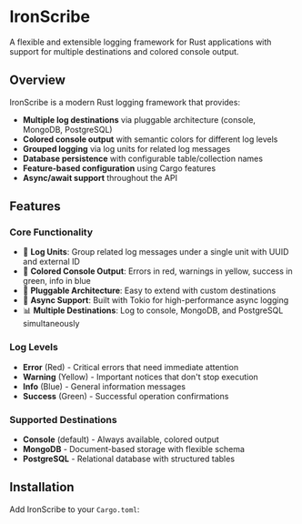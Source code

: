 # IronScribe

A flexible and extensible logging framework for Rust applications with support for multiple destinations and colored console output.

## Overview

IronScribe is a modern Rust logging framework that provides:
- **Multiple log destinations** via pluggable architecture (console, MongoDB, PostgreSQL)
- **Colored console output** with semantic colors for different log levels
- **Grouped logging** via log units for related log messages
- **Database persistence** with configurable table/collection names
- **Feature-based configuration** using Cargo features
- **Async/await support** throughout the API

## Features

### Core Functionality
- 📝 **Log Units**: Group related log messages under a single unit with UUID and external ID
- 🎨 **Colored Console Output**: Errors in red, warnings in yellow, success in green, info in blue
- 🔌 **Pluggable Architecture**: Easy to extend with custom destinations
- 🚀 **Async Support**: Built with Tokio for high-performance async logging
- 📊 **Multiple Destinations**: Log to console, MongoDB, and PostgreSQL simultaneously

### Log Levels
- **Error** (Red) - Critical errors that need immediate attention
- **Warning** (Yellow) - Important notices that don't stop execution
- **Info** (Blue) - General information messages
- **Success** (Green) - Successful operation confirmations

### Supported Destinations
- **Console** (default) - Always available, colored output
- **MongoDB** - Document-based storage with flexible schema
- **PostgreSQL** - Relational database with structured tables

## Installation

Add IronScribe to your `Cargo.toml`: